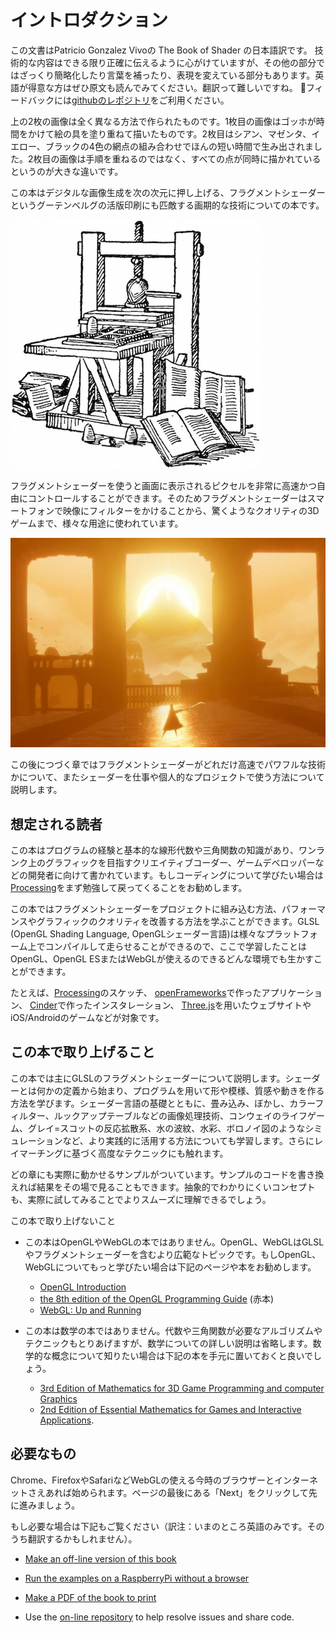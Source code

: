 # イントロダクション

この文書はPatricio Gonzalez Vivoの The Book of Shader の日本語訳です。
技術的な内容はできる限り正確に伝えるように心がけていますが、その他の部分ではざっくり簡略化したり言葉を補ったり、表現を変えている部分もあります。英語が得意な方はぜひ原文も読んでみてください。翻訳って難しいですね。
フィードバックには[githubのレポジトリ](https://github.com/patriciogonzalezvivo/thebookofshaders)をご利用ください。

<canvas id="custom" class="canvas" data-fragment-url="cmyk-halftone.frag" data-textures="vangogh.jpg" width="700px" height="320px"></canvas>

上の2枚の画像は全く異なる方法で作られたものです。1枚目の画像はゴッホが時間をかけて絵の具を塗り重ねて描いたものです。2枚目はシアン、マゼンタ、イエロー、ブラックの4色の網点の組み合わせでほんの短い時間で生み出されました。2枚目の画像は手順を重ねるのではなく、すべての点が同時に描かれているというのが大きな違いです。

この本はデジタルな画像生成を次の次元に押し上げる、フラグメントシェーダーというグーテンベルグの活版印刷にも匹敵する画期的な技術についての本です。

![Gutenberg's press](gutenpress.jpg)

フラグメントシェーダーを使うと画面に表示されるピクセルを非常に高速かつ自由にコントロールすることができます。そのためフラグメントシェーダーはスマートフォンで映像にフィルターをかけることから、驚くようなクオリティの3Dゲームまで、様々な用途に使われています。


![Journey by That Game Company](journey.jpg)

この後につづく章ではフラグメントシェーダーがどれだけ高速でパワフルな技術かについて、またシェーダーを仕事や個人的なプロジェクトで使う方法について説明します。

## 想定される読者

この本はプログラムの経験と基本的な線形代数や三角関数の知識があり、ワンランク上のグラフィックを目指すクリエイティブコーダー、ゲームデベロッパーなどの開発者に向けて書かれています。もしコーディングについて学びたい場合は[Processing](https://processing.org/)をまず勉強して戻ってくることをお勧めします。

この本ではフラグメントシェーダーをプロジェクトに組み込む方法、パフォーマンスやグラフィックのクオリティを改善する方法を学ぶことができます。GLSL (OpenGL Shading Language, OpenGLシェーダー言語)は様々なプラットフォーム上でコンパイルして走らせることができるので、ここで学習したことはOpenGL、OpenGL ESまたはWebGLが使えるのできるどんな環境でも生かすことができます。

たとえば、[Processing](https://processing.org/)のスケッチ、 [openFrameworks](http://openframeworks.cc/)で作ったアプリケーション、 [Cinder](http://libcinder.org/)で作ったインスタレーション、 [Three.js](http://threejs.org/)を用いたウェブサイトやiOS/Androidのゲームなどが対象です。

## この本で取り上げること

この本では主にGLSLのフラグメントシェーダーについて説明します。シェーダーとは何かの定義から始まり、プログラムを用いて形や模様、質感や動きを作る方法を学びます。シェーダー言語の基礎とともに、畳み込み、ぼかし、カラーフィルター、ルックアップテーブルなどの画像処理技術、コンウェイのライフゲーム、グレイ=スコットの反応拡散系、水の波紋、水彩、ボロノイ図のようなシミュレーションなど、より実践的に活用する方法についても学習します。さらにレイマーチングに基づく高度なテクニックにも触れます。

どの章にも実際に動かせるサンプルがついています。サンプルのコードを書き換えれば結果をその場で見ることもできます。抽象的でわかりにくいコンセプトも、実際に試してみることでよりスムーズに理解できるでしょう。

この本で取り上げないこと

* この本はOpenGLやWebGLの本ではありません。OpenGL、WebGLはGLSLやフラグメントシェーダーを含むより広範なトピックです。もしOpenGL、WebGLについてもっと学びたい場合は下記のページや本をお勧めします。
  - [OpenGL Introduction](https://open.gl/introduction)
  - [the 8th edition of the OpenGL Programming Guide](http://www.amazon.com/OpenGL-Programming-Guide-Official-Learning/dp/0321773039/ref=sr_1_1?s=books&ie=UTF8&qid=1424007417&sr=1-1&keywords=open+gl+programming+guide) (赤本)
  - [WebGL: Up and Running](http://www.amazon.com/WebGL-Up-Running-Tony-Parisi/dp/144932357X/ref=sr_1_4?s=books&ie=UTF8&qid=1425147254&sr=1-4&keywords=webgl)

* この本は数学の本ではありません。代数や三角関数が必要なアルゴリズムやテクニックもとりあげますが、数学についての詳しい説明は省略します。数学的な概念について知りたい場合は下記の本を手元に置いておくと良いでしょう。
  - [3rd Edition of Mathematics for 3D Game Programming and computer Graphics](http://www.amazon.com/Mathematics-Programming-Computer-Graphics-Third/dp/1435458869/ref=sr_1_1?ie=UTF8&qid=1424007839&sr=8-1&keywords=mathematics+for+games)
  - [2nd Edition of Essential Mathematics for Games and Interactive Applications](http://www.amazon.com/Essential-Mathematics-Games-Interactive-Applications/dp/0123742978/ref=sr_1_1?ie=UTF8&qid=1424007889&sr=8-1&keywords=essentials+mathematics+for+developers).

## 必要なもの

Chrome、FirefoxやSafariなどWebGLの使える今時のブラウザーとインターネットさえあれば始められます。ページの最後にある「Next」をクリックして先に進みましょう。

もし必要な場合は下記もご覧ください（訳注：いまのところ英語のみです。そのうち翻訳するかもしれません）。

- [Make an off-line version of this book](http://thebookofshaders.com/appendix/)

- [Run the examples on a RaspberryPi without a browser](http://thebookofshaders.com/appendix/)

- [Make a PDF of the book to print](http://thebookofshaders.com/appendix/)

- Use the [on-line repository](https://github.com/patriciogonzalezvivo/thebookofshaders) to help resolve issues and share code.
